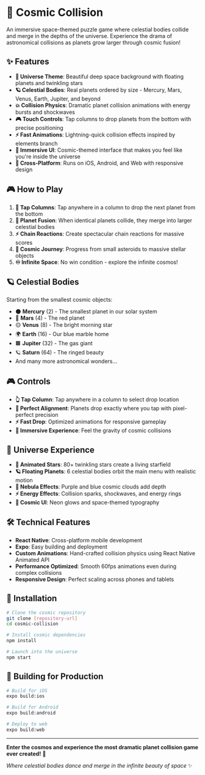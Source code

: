 # 🌌 Cosmic Collision

An immersive space-themed puzzle game where celestial bodies collide and merge in the depths of the universe. Experience the drama of astronomical collisions as planets grow larger through cosmic fusion!

## ✨ Features

- **🌌 Universe Theme**: Beautiful deep space background with floating planets and twinkling stars
- **🪐 Celestial Bodies**: Real planets ordered by size - Mercury, Mars, Venus, Earth, Jupiter, and beyond
- **💥 Collision Physics**: Dramatic planet collision animations with energy bursts and shockwaves
- **🎮 Touch Controls**: Tap columns to drop planets from the bottom with precise positioning
- **⚡ Fast Animations**: Lightning-quick collision effects inspired by elements branch
- **🌟 Immersive UI**: Cosmic-themed interface that makes you feel like you're inside the universe
- **📱 Cross-Platform**: Runs on iOS, Android, and Web with responsive design

## 🎮 How to Play

1. **🎯 Tap Columns**: Tap anywhere in a column to drop the next planet from the bottom
2. **💫 Planet Fusion**: When identical planets collide, they merge into larger celestial bodies
3. **⚡ Chain Reactions**: Create spectacular chain reactions for massive scores
4. **🌌 Cosmic Journey**: Progress from small asteroids to massive stellar objects
5. **♾️ Infinite Space**: No win condition - explore the infinite cosmos!

## 🪐 Celestial Bodies

Starting from the smallest cosmic objects:
- 🌑 **Mercury** (2) - The smallest planet in our solar system
- 🔴 **Mars** (4) - The red planet
- 🟡 **Venus** (8) - The bright morning star
- 🌍 **Earth** (16) - Our blue marble home
- 🟫 **Jupiter** (32) - The gas giant
- 🪐 **Saturn** (64) - The ringed beauty
- And many more astronomical wonders...

## 🎮 Controls

- **👆 Tap Column**: Tap anywhere in a column to select drop location
- **🎯 Perfect Alignment**: Planets drop exactly where you tap with pixel-perfect precision
- **⚡ Fast Drop**: Optimized animations for responsive gameplay
- **🌌 Immersive Experience**: Feel the gravity of cosmic collisions

## 🚀 Universe Experience

- **🌟 Animated Stars**: 80+ twinkling stars create a living starfield
- **🪐 Floating Planets**: 6 celestial bodies orbit the main menu with realistic motion
- **🌌 Nebula Effects**: Purple and blue cosmic clouds add depth
- **⚡ Energy Effects**: Collision sparks, shockwaves, and energy rings
- **🎨 Cosmic UI**: Neon glows and space-themed typography

## 🛠️ Technical Features

- **React Native**: Cross-platform mobile development
- **Expo**: Easy building and deployment
- **Custom Animations**: Hand-crafted collision physics using React Native Animated API
- **Performance Optimized**: Smooth 60fps animations even during complex collisions
- **Responsive Design**: Perfect scaling across phones and tablets

## 🌌 Installation

```bash
# Clone the cosmic repository
git clone [repository-url]
cd cosmic-collision

# Install cosmic dependencies
npm install

# Launch into the universe
npm start
```

## 🚀 Building for Production

```bash
# Build for iOS
expo build:ios

# Build for Android  
expo build:android

# Deploy to web
expo build:web
```

---

**Enter the cosmos and experience the most dramatic planet collision game ever created!** 🌟

*Where celestial bodies dance and merge in the infinite beauty of space* ✨ 